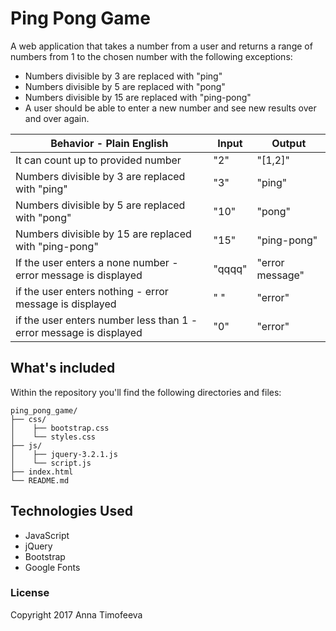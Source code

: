 # Ping Pong Game
A web application that takes a number from a user and returns a range of numbers from 1 to the chosen number with the following exceptions:

* Numbers divisible by 3 are replaced with "ping"
* Numbers divisible by 5 are replaced with "pong"
* Numbers divisible by 15 are replaced with "ping-pong"
* A user should be able to enter a new number and see new results   over and over again.


|Behavior - Plain English|Input|Output|
|---|---|---|
|It can count up to provided number|"2"|"[1,2]"|
|Numbers divisible by 3 are replaced with "ping" |"3"|"ping"|
|Numbers divisible by 5 are replaced with "pong"|"10"|"pong"|
|Numbers divisible by 15 are replaced with "ping-pong"|"15"|"ping-pong"|
|If the user enters a none number - error message is displayed|"qqqq"|"error message"|
|if the user enters nothing - error message is displayed|" "|"error"|
|if the user enters number less than 1 - error message is displayed|"0"|"error"|

## What's included
Within the repository you'll find the following directories and files:

```
ping_pong_game/
├── css/
│    ├── bootstrap.css
│    └── styles.css
├── js/
│    ├── jquery-3.2.1.js
│    └── script.js
├── index.html
└── README.md
```


## Technologies Used
* JavaScript
* jQuery
* Bootstrap
* Google Fonts

### License
Copyright 2017 Anna Timofeeva  
